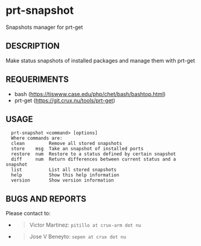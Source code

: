 # prt-snapshot
Snapshots manager for prt-get

## DESCRIPTION
  Make status snapshots of installed packages and manage them with prt-get


## REQUERIMENTS
  - bash    (https://tiswww.case.edu/php/chet/bash/bashtop.html)
  - prt-get (https://git.crux.nu/tools/prt-get)

## USAGE
```
  prt-snapshot <command> [options]
  Where commands are:
  clean         Remove all stored snapshots
  store    msg  Take an snapshot of installed ports
  restore  num  Restore to a status defined by certain snapshot
  diff     num  Return differences between current status and a snapshot
  list          List all stored snapshots
  help          Show this help information
  version       Show version information
```

## BUGS AND REPORTS
Please contact to:
* > Victor Martinez: ```pitillo at crux-arm dot nu```
* > Jose V Beneyto: ```sepen at crux dot nu```
